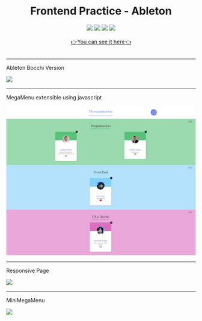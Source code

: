 <div align="center">
<h1>Frontend Practice - Ableton</h1>
</div>
<div align="center">
    <img src="https://img.shields.io/badge/JavaScript-FEFF01?logo=javascript&logoColor=000000&style=for-the-badge"/>
    <img src="https://img.shields.io/badge/HTML-EC6231?logo=html5&logoColor=FFFFFF&style=for-the-badge" />
    <img src="https://img.shields.io/badge/TAILWINDCSS-01A3D8?logo=tailwindcss&logoColor=FFFFFF&style=for-the-badge" />
    <img src="https://img.shields.io/badge/REACT-01A3D8?logo=react&logoColor=FFFFFF&style=for-the-badge" />
</div>
<br>
<div align="center"><a href="https://zeroryper.github.io/Ableton_Bocchi/">&#128073;You can see it here&#128072;</a>
</div>
<br>
<hr>
<div align="start">
<p>Ableton Bocchi Version</p>
<img src="https://media.licdn.com/dms/image/D562DAQFkZZXPUwEpIQ/profile-treasury-image-shrink_800_800/0/1697338418273?e=1707699600&v=beta&t=6YFiM_1RrFVuteeAD50dzp1IKHBv_6hn4EjR8XXKT9Y">
<br>
<hr>
<p>MegaMenu extensible using javascript</p>
<img src="https://github.com/ZeroRyper/org/blob/master/src/componets/img/Screenshot_ORG.png?raw=trueg">
<br>
<hr>
<p>Responsive Page</p>
<img src="./assets/Screenshot_Resposive.png">
<br>
<hr>
<p>MiniMegaMenu</p>
<img src="./assets/Screenshot_MMR.png">
</div>
